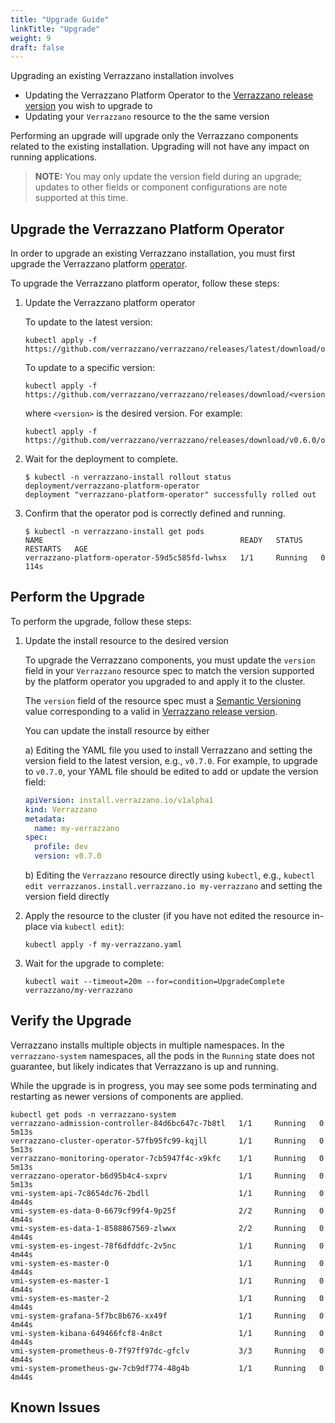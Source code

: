 ```yaml
---
title: "Upgrade Guide"
linkTitle: "Upgrade"
weight: 9
draft: false
---
```


Upgrading an existing Verrazzano installation involves

* Updating the Verrazzano Platform Operator to the [Verrazzano release version](https://github.com/verrazzano/verrazzano/releases/) you wish to upgrade to
* Updating your `Verrazzano` resource to the the same version 

Performing an upgrade will upgrade only the Verrazzano components related to the existing installation.  Upgrading will 
not have any impact on running applications.

> **NOTE:** You may only update the version field during an upgrade; updates to other fields or component configurations are note supported at this time.

## Upgrade the Verrazzano Platform Operator

In order to upgrade an existing Verrazzano installation, you must first upgrade the Verrazzano platform [operator](https://kubernetes.io/docs/concepts/extend-kubernetes/operator/).

To upgrade the Verrazzano platform operator, follow these steps:

1. Update the Verrazzano platform operator 
   
    To update to the latest version:

    ```shell
    kubectl apply -f https://github.com/verrazzano/verrazzano/releases/latest/download/operator.yaml
    ```
   
   To update to a specific version:

    ```shell
    kubectl apply -f https://github.com/verrazzano/verrazzano/releases/download/<version>/operator.yaml
    ```
    
    where `<version>` is the desired version.  For example:

    ```shell
    kubectl apply -f https://github.com/verrazzano/verrazzano/releases/download/v0.6.0/operator.yaml
    ```


1. Wait for the deployment to complete.

    ```shell
    $ kubectl -n verrazzano-install rollout status deployment/verrazzano-platform-operator
    deployment "verrazzano-platform-operator" successfully rolled out
    ```

1. Confirm that the operator pod is correctly defined and running.

    ```shell
    $ kubectl -n verrazzano-install get pods
    NAME                                            READY   STATUS    RESTARTS   AGE
    verrazzano-platform-operator-59d5c585fd-lwhsx   1/1     Running   0          114s
    ```

## Perform the Upgrade

To perform the upgrade, follow these steps:

1. Update the install resource to the desired version

      To upgrade the Verrazzano components, you must update the `version` field in your `Verrazzano` resource spec to
      match the version supported by the platform operator you upgraded to and apply it to the cluster.
      
      The `version` field of the resource spec must a [Semantic Versioning](https://semver.org/) value
      corresponding to a valid in [Verrazzano release version](https://github.com/verrazzano/verrazzano/releases/).

      You can update the install resource by either
      
      a) Editing the YAML file you used to install Verrazzano and setting the version field to the latest version, e.g., `v0.7.0`.
         For example, to upgrade to `v0.7.0`, your YAML file should be edited to add or update the version field:
         
      ```yaml
      apiVersion: install.verrazzano.io/v1alpha1
      kind: Verrazzano
      metadata:
        name: my-verrazzano
      spec:
        profile: dev
        version: v0.7.0
      ```

      b) Editing the `Verrazzano` resource directly using `kubectl`, e.g., `kubectl edit verrazzanos.install.verrazzano.io my-verrazzano` 
         and setting the version field directly 


1. Apply the resource to the cluster (if you have not edited the resource in-place via `kubectl edit`):

   ```shell
   kubectl apply -f my-verrazzano.yaml
   ```
   
1. Wait for the upgrade to complete:

   ```shell
   kubectl wait --timeout=20m --for=condition=UpgradeComplete verrazzano/my-verrazzano
   ```

## Verify the Upgrade

Verrazzano installs multiple objects in multiple namespaces. In the `verrazzano-system` namespaces, all the pods in the `Running` state does not guarantee, but likely indicates that Verrazzano is up and running.

While the upgrade is in progress, you may see some pods terminating and restarting as newer versions of components are 
applied.

```
kubectl get pods -n verrazzano-system
verrazzano-admission-controller-84d6bc647c-7b8tl   1/1     Running   0          5m13s
verrazzano-cluster-operator-57fb95fc99-kqjll       1/1     Running   0          5m13s
verrazzano-monitoring-operator-7cb5947f4c-x9kfc    1/1     Running   0          5m13s
verrazzano-operator-b6d95b4c4-sxprv                1/1     Running   0          5m13s
vmi-system-api-7c8654dc76-2bdll                    1/1     Running   0          4m44s
vmi-system-es-data-0-6679cf99f4-9p25f              2/2     Running   0          4m44s
vmi-system-es-data-1-8588867569-zlwwx              2/2     Running   0          4m44s
vmi-system-es-ingest-78f6dfddfc-2v5nc              1/1     Running   0          4m44s
vmi-system-es-master-0                             1/1     Running   0          4m44s
vmi-system-es-master-1                             1/1     Running   0          4m44s
vmi-system-es-master-2                             1/1     Running   0          4m44s
vmi-system-grafana-5f7bc8b676-xx49f                1/1     Running   0          4m44s
vmi-system-kibana-649466fcf8-4n8ct                 1/1     Running   0          4m44s
vmi-system-prometheus-0-7f97ff97dc-gfclv           3/3     Running   0          4m44s
vmi-system-prometheus-gw-7cb9df774-48g4b           1/1     Running   0          4m44s
```


## Known Issues
